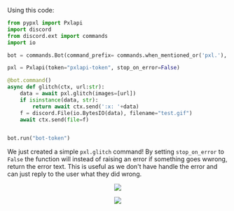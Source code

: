 Using this code:

```py
from pypxl import Pxlapi
import discord
from discord.ext import commands
import io

bot = commands.Bot(command_prefix= commands.when_mentioned_or('pxl.'), description="Testing pxlapi wrapper", case_insensitive=True)

pxl = Pxlapi(token="pxlapi-token", stop_on_error=False)

@bot.command()
async def glitch(ctx, url:str):
    data = await pxl.glitch(images=[url])
    if isinstance(data, str):
        return await ctx.send(':x: '+data)
    f = discord.File(io.BytesIO(data), filename="test.gif")
    await ctx.send(file=f)


bot.run("bot-token")
```
We just created a simple `pxl.glitch` command! By setting `stop_on_error` to `False` the function will instead of raising an error if something goes wwrong, return the error text.
This is useful as we don't have handle the error and can just reply to the user what they did wrong.

<p align="center">
  <a href"https://cdn.discordapp.com/attachments/757169610599694356/826965596360540190/unknown.png">
     <img src="https://cdn.discordapp.com/attachments/757169610599694356/826965596360540190/unknown.png?size=256">
  </a>
</p>
<p align="center">
  <a href"https://cdn.discordapp.com/attachments/757169610599694356/826968415608242236/unknown.png">
     <img src="https://cdn.discordapp.com/attachments/757169610599694356/826968415608242236/unknown.png?size=256">
  </a>
</p>
